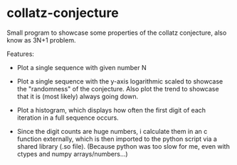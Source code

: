 # collatz-conjecture

Small program to showcase some properties of the collatz conjecture, also know as 3N+1 problem.

Features:
- Plot a single sequence with given number N
- Plot a single sequence with the y-axis logarithmic scaled to showcase the "randomness" of the conjecture.
  Also plot the trend to showcase that it is (most likely) always going down.
- Plot a histogram, which displays how often the first digit of each iteration in a full sequence occurs.

- Since the digit counts are huge numbers, i calculate them in an c function externally, which is then imported to the python script via a shared library (.so file).
  (Because python was too slow for me, even with ctypes and numpy arrays/numbers...)
